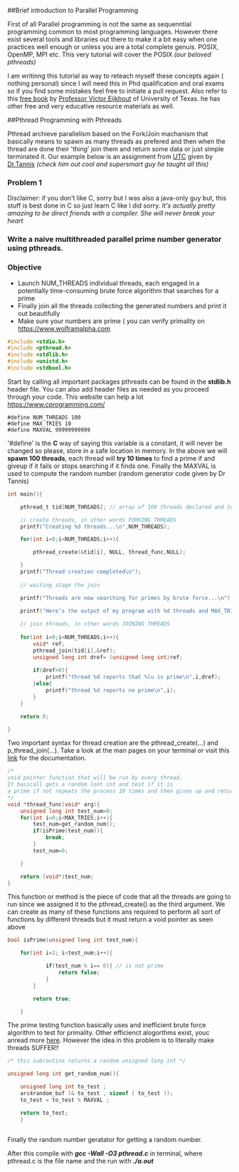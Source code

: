 ##Brief introduction to Parallel Programming

First of all Parallel programming is not the same as sequenntial programming common to most programming languages. However there exist several tools and libraries out there to make it a bit easy when one practices well enough or unless you are a total complete genuis. POSIX, OpenMP, MPI etc. This very tutorial will cover the POSIX *(our beloved pthreads)*

I am writinng this tutorial as way to reteach myself these concepts again ( nothing personal) since I will need this in Phd qualification and oral exams so if you find some mistakes feel free to initiate a pull request. Also refer to this [free book](https://bitbucket.org/VictorEijkhout/hpc-book-and-course/src/default/) by [Professor Victor Eijkhout](https://pages.tacc.utexas.edu/~eijkhout/) of University of Texas. he has other free and very educative resource materials as well.

##Pthread Programming with Pthreads

Pthread archieve parallelism based on the Fork/Join machanism that basically means to spawn as many threads as prefered and then when the thread are done their 'thing' join them and return some data or just simple terminated it. Our example below is an assignment from [UTC](www.utc.edu) given by [Dr.Tannis](https://www.utc.edu/college-engineering-computer-science/profiles/computer-science-engineering/faculty/wyk255.php) *(check him out cool and supersmart guy he taught all this)*

### Problem 1

Disclaimer: if you don't like C, sorry but I was also a java-only guy but, this stuff is best done in C so just learn C like I did sorry. *It's actually pretty amazing to be direct friends with a compiler. She will never break your heart*

### Write a naive multithreaded parallel prime number generator using pthreads. 

### Objective
* Launch NUM_THREADS individual threads, each engaged in a potentially time-consuming brute force algorithm that searches for a prime
* Finally join all the threads collecting the generated numbers and print it out beautifully
* Make sure your numbers are prime ( you can verify primality on <https://www.wolframalpha.com>

```c
#include <stdio.h>
#include <pthread.h>
#include <stdlib.h>
#include <unistd.h>
#include <stdbool.h>
```

Start by calling all important packages pthreads can be found in the **stdlib.h** header file. You can also add header files as needed as you proceed through your code. This website can help a lot <https://www.cprogramming.com/>

```
#define NUM_THREADS 100
#define MAX_TRIES 10
#define MAXVAL 99999999999	
```

'#define' is the **C** way of saying this variable is a constant, it will never be changed so please, store in a safe location in memory. 
In the above we will **spawn 100 threads**, each thread will **try 10 times** to find a prime if and giveup if it fails or stops searching if it finds one. Finally the  MAXVAL is used to compute the random number (random generator code given by Dr Tannis)


```c
int main(){

	pthread_t tid[NUM_THREADS]; // array of 100 threads declared and to be spawned by the main thread

	// create threads, in other words FORKING THREADS
	printf("Creating %d threads...\n",NUM_THREADS);

	for(int i=0;i<NUM_THREADS;i++){

		pthread_create(&tid[i], NULL, thread_func,NULL);

	}
	printf("Thread creation completed\n");
	
	// waiting stage the join

	printf("Threads are now searching for primes by brute force...\n");

	printf("Here’s the output of my program with %d threads and MAX_TRIES set to %d :\n\n",NUM_THREADS,MAX_TRIES);
	
	// join threads, in other words JOINING THREADS
	
	for(int i=0;i<NUM_THREADS;i++){
		void* ref;
		pthread_join(tid[i],&ref);
		unsigned long int dref= (unsigned long int)ref;
		
		if(dref>0){
			printf("thread %d reports that %lu is prime\n",i,dref);
		}else{
			printf("thread %d reports no prime\n",i);
		}
	}

	return 0;

}
```

Two important syntax for thread creation are the pthread_create(...) and p_thread_join(...). Take a look at the man pages on your terminal or visit this [link](http://man7.org/linux/man-pages/man7/pthreads.7.html) for the documentation. 

```c
/*
void pointer function that will be run by every thread.
It basicall gets a random lont int and test if it is
a prime if not repeats the process 10 times and then gives up and return 0;
*/
void *thread_func(void* arg){
	unsigned long int test_num=0;
	for(int i=0;i<MAX_TRIES;i++){
		test_num=get_random_num();
		if(isPrime(test_num)){
			break;
		}
		test_num=0;

	}

	return (void*)test_num;
}
```
This function or method is the piece of code that all the threads are going to run since we assigned it to the pthread_create() as the third argument. We can create as many of these functions ans required to perform all sort of functions by different threads but it must return a void pointer as seen above

```c
bool isPrime(unsigned long int test_num){

	for(int i=2; i<test_num;i++){

			if(test_num % i== 0){ // is not prime
				return false;
			}
		}

		return true;

	}
```
 The prime testing function basically uses and inefficient brute force algorithm to test for primality. Other efficienct alogorthms exist, youc anread more [here](https://en.wikipedia.org/wiki/Primality_test). However the idea in this problem is to literally make threads SUFFER!!

```c
/* this subroutine returns a random unsigned long int */

unsigned long int get_random_num(){

	unsigned long int to_test ;
	arc4random_buf (& to_test , sizeof ( to_test ));
	to_test = to_test % MAXVAL ;

	return to_test;
	}
	
```

Finally the random number geratator for getting a random number.

After this compile with ***gcc -Wall -O3 pthread.c*** in terminal, where pthread.c is the file name and the run with ***./a.out***








